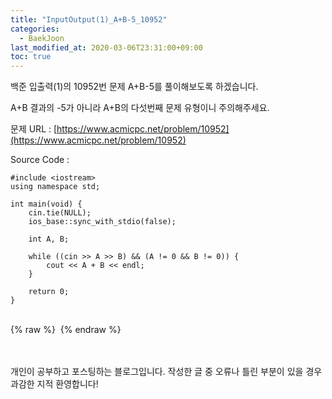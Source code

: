 ```yaml
---
title: "InputOutput(1)_A+B-5_10952"
categories: 
  - BaekJoon
last_modified_at: 2020-03-06T23:31:00+09:00
toc: true
---
```

백준 입출력(1)의 10952번 문제 A+B-5를 풀이해보도록 하겠습니다.<br/>

A+B 결과의 -5가 아니라 A+B의 다섯번째 문제 유형이니 주의해주세요.<br/>

문제 URL : [https://www.acmicpc.net/problem/10952](https://www.acmicpc.net/problem/10952)
<br/>

Source Code : 
~~~
#include <iostream>
using namespace std;

int main(void) {
	cin.tie(NULL);
	ios_base::sync_with_stdio(false);

	int A, B;

	while ((cin >> A >> B) && (A != 0 && B != 0)) {
		cout << A + B << endl;
	}

	return 0;
}
~~~

<br/>
{% raw %} <img src="https://ohjinjin.github.io/assets/images/20200306baekjoon_inputoutput_1/capture6.JPG" alt=""> {% endraw %}<br/>

<br/><br/>
개인이 공부하고 포스팅하는 블로그입니다. 작성한 글 중 오류나 틀린 부분이 있을 경우 과감한 지적 환영합니다!<br/><br/>